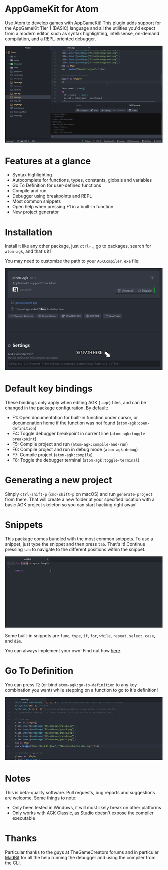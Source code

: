 # AppGameKit for Atom
Use Atom to develop games with [AppGameKit](https://www.appgamekit.com/)!
This plugin adds support for the AppGameKit Tier 1 (BASIC) language and all the
utilities you'd expect from a modern editor, such as syntax highlighting,
intellisense, on-demand compilation, and a REPL-oriented debugger.

![Demo GIF](img/demo.gif)

# Features at a glance
* Syntax highlighting
* Autocomplete for functions, types, constants, globals and variables
* Go To Definition for user-defined functions
* Compile and run
* Debugger using breakpoints and REPL
* Most common snippets
* Open help when pressing F1 in a built-in function
* New project generator

# Installation
Install it like any other package, just `ctrl-,`, go to packages, search for
`atom-agk`, and that's it!

You may need to customize the path to your `AGKCompiler.exe` file:

![Settings window](img/setting.png)

# Default key bindings
These bindings only apply when editing AGK (`.agc`) files, and can be changed in
the package configuration. By default:

* F1: Open documentation for built-in function under cursor, or documenation home if the function was not found (`atom-agk:open-definition`)
* F4: Toggle debugger breakpoint in current line (`atom-agk:toggle-breakpoint`)
* F5: Compile project and run (`atom-agk:compile-and-run`)
* F6: Compile project and run in debug mode (`atom-agk:debug`)
* F7: Compile project (`atom-agk:compile`)
* F8: Toggle the debugger terminal (`atom-agk:toggle-terminal`)

# Generating a new project
Simply `ctrl-shift-p` (`cmd-shift-p` on macOS) and run `generate-project` from
there. That will create a new folder at your specified location with a basic AGK
project skeleton so you can start hacking right away!

# Snippets
This package comes bundled with the most common snippets. To use a snippet, just
type the snippet and then press `tab`. That's it! Continue pressing `tab` to
navigate to the different positions within the snippet.

![Snippets GIF](img/snippets.gif)

Some built-in snippets are `func`, `type`, `if`, `for`, `while`, `repeat`,
`select`, `case`, and `dim`.

You can always implement your own! Find out how
[here](https://flight-manual.atom.io/using-atom/sections/snippets/).

# Go To Definition
You can press `F2` (or bind `atom-agk:go-to-definition` to any key combination
you want) while stepping on a function to go to it's definition!

![Go To Definition GIF](img/go-to-definition.gif)

# Notes
This is beta-quality software. Pull requests, bug reports and suggestions are
welcome. Some things to note:

* Only been tested in Windows, it will most likely break on other platforms
* Only works with AGK Classic, as Studio doesn't expose the compiler executable

# Thanks
Particular thanks to the guys at TheGameCreators forums and in particular
[MadBit](https://forum.thegamecreators.com/user/16e3dff53459a69a78e8c26031783c78)
for all the help running the debugger and using the compiler from the CLI.
